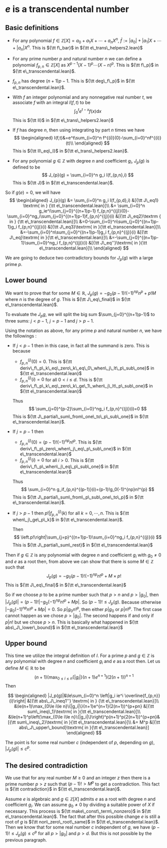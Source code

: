 $e$ is a transcendental number
==============================

Basic definitions
-----------------

- For any polynomial $f\in\mathbb Z[X]=a_0+a_1X+\cdots+a_nX^n$,
  $\bar f:=|a_0|+|a_1|X+\cdots+|a_n|X^n$. This is ${\tt f\_bar}$ in ${\tt e\_trans\_helpers2.lean}$

- For any prime number $p$ and natural number $n$ we can define a
  polynomial $f_{p,n}\in\mathbb{Z}[X]$ as
  $X^{p-1}(X-1)^p\cdots(X-n)^p$. This is ${\tt f\_p}$ in ${\tt e\_transcendental.lean}$.

- $f_{p,n}$ has degree $(n+1)p-1$. This is ${\tt deg\_f\_p}$ in ${\tt e\_transcendental.lean}$.

- With $f$ an integer polynomial and any nonnegative real number $t$, we associate
  $f$ with an integral $I(f, t)$ to be
  $$
  \int_0^t  e^{t-x} f(x)\mathrm{d} x
  $$
  This is ${\tt II}$ in ${\tt e\_trans\_helpers2.lean}$

- If $f$ has degree $n$, then using integrating by part $n$ times we have
  $$
  \begin{aligned}
  I(f,t)&=e^t\sum_{i=0}^n f^{(i)}(0)-\sum_{i=0}^nf^{(i)}(t)\\
  \end{aligned}
  $$
  This is ${\tt II\_eq\_I}$ in ${\tt e\_trans\_helpers2.lean}$.

- For any polynomial $g\in\mathbb Z$ with degree $n$ and coefficient
  $g_i$, $J_p(g)$ is defined to be
  $$
  J_{p}(g) = \sum_{i=0}^n g_i I(f_{p,n},i)
  $$
  This is ${\tt J}$ in ${\tt e\_transcendental.lean}$.


So if $g(e)=0$, we will have
$$
\begin{aligned}
  J_{p}(g) &= \sum_{i=0}^n g_i I(f_{p,d},i) &[{\tt J\_eq1} \textrm{ in } {\tt e\_transcendental.lean}]\\
           &= \sum_{i=0}^n g_ie^i\sum_{j=0}^{(n+1)p-1} f_{p,n}^{(j)}(0)-\sum_{i=0}^ng_i\sum_{j=0}^{(n+1)p-1}f_{p,n}^{(j)}(i) &[{\tt J\_eq2}\textrm { in } {\tt e\_transcendental.lean}]\\
           &=0-\sum_{i=0}^n\sum_{j=0}^{(n+1)p-1}g_i f_{p,n}^{(j)}(i) &[{\tt J\_eq3}\textrm{ in }{\tt e\_transcendental.lean}]\\
           &=-\sum_{i=0}^n\sum_{j=0}^{(n+1)p-1}g_i f_{p,n}^{(j)}(i) &[{\tt J\_eq}\textrm{ in }{\tt e\_transcendental.lean}]\\
           &=-\sum_{j=0}^{(n+1)p-1}\sum_{i=0}^ng_i f_{p,n}^{(j)}(i) &[{\tt J\_eq''}\textrm{ in }{\tt e\_transcendental.lean}]\\
\end{aligned}
$$

We are going to deduce two contradictory bounds for $J_p(g)$ with a
large prime $p$.

Lower bound
-----------

We want to prove that for some $M\in\mathbb R$, $J_{p}(g)=-g_0(p-1)!(-1)^{np}n^p+p!M$ where $n$ is the degree of $g$. This is ${\tt J\_eq\_final}$ in ${\tt e\_transcendental.lean}$.

To evaluate the $J_p{g}$, we will split the big sum
$\sum_{j=0}^{(n+1)p-1}$ to three sums: $j < p-1$, $j = p-1$ and
$j > p-1$.

Using the notation as above, for any prime $p$ and natural number $n$,
we have the followings :

- If $j < p-1$ then in this case, in fact all the summand is zero. This is because
  
  * $f^{(j)}_{p,n}(0)=0$. This is ${\tt deriv\_f\_p\_k\_eq\_zero\_k\_eq\_0\_when\_j\_lt\_p\_sub\_one}$ in ${\tt e\_transcendental.lean}$
  * $f^{(j)}_{p,n}(i)=0$ for all $0<i\le d$. This is ${\tt deriv\_f\_p\_k\_eq\_zero\_k\_ge\_1\_when\_j\_lt\_p\_sub\_one}$ in ${\tt e\_transcendental.lean}$

  Thus
  $$ 
  \sum_{j=0}^{p-2}\sum_{i=0}^ng_i f_{p,n}^{(j)}(i)=0
  $$ 
  This is ${\tt J\_partial\_sum\_from\_one\_to\_p\_sub\_one}$ in ${\tt e\_transcendental.lean}$.
- If $j = p-1$ then 
  * $f_{p,n}^{(j)}(0)=(p-1)! (-1)^{np}n!^p$. This is ${\tt deriv\_f\_p\_zero\_when\_j\_eq\_p\_sub\_one}$ in ${\tt e\_transcendental.lean}$
  * $f_{p,n}^{(j)}(i)=0$ for all $i>0$. This is ${\tt deriv\_f\_p\_when\_j\_eq\_p\_sub\_one}$ in ${\tt e\_transcendental.lean}$
  
  Thus
  $$
  \sum_{i=0}^n g_if_{p,n}^{(p-1)}(i)=(p-1)!g_0(-1)^{np}n!^{p}
  $$
  This is ${\tt J\_partial\_sum\_from\_p\_sub\_one\_to\_p}$ in ${\tt e\_transcendental.lean}$.

- If $j > p-1$ then $p!|f_{p, n}^{(j)} (k)$ for all $k=0,\cdots,n$. This is ${\tt when\_j\_ge\_p\_k}$ in ${\tt e\_transcendental.lean}$. 
  
  Then
  $$
  \left.p!\right|\sum_{j=p}^{(n+1)p-1}\sum_{i=0}^ng_i f_{p,n}^{(j)}(i)
  $$
  This is ${\tt J\_partial\_sum\_rest}$ in ${\tt e\_transcendental.lean}$

Then if $g\in\mathbb Z$ is any polynomial with degree $n$ and
coefficient $g_i$ with $g_0\ne 0$ and $e$ as a root then, from above we
can show that there is some $M\in\mathbb Z$ such that
$$
  J_p(g)=-g_0(p-1)!(-1)^{np}n!^p+M\times p!
$$
This is ${\tt J\_eq\_final}$ in ${\tt e\_transcendental.lean}$

So if we choose $p$ to be a prime number such that $p > n$ and
$p > |g_0|$, then $|J_p(g)|=(p-1)!\left|-g_0(-1)^{np}n!^p+Mp\right|$. So
$(p-1)!\le J_p(g)$. Because otherwise $\left|-g_0(-1)^{np}n!^p+Mp\right|=0$. So $p|g_0n!^p$, then either
$p|g_0$ or $p|n!^p$. The first case cannot happen as we chose $p>|g_0|$.
The second happens if and only if $p|n!$ but we chose $p>n$. This is basically what happened in ${\tt abs\_J\_lower\_bound}$ in ${\tt e\_transcendental.lean}$

Upper bound
-----------

This time we utilize the integral definition of $I$. For a prime $p$ and
$g\in\mathbb Z$ is any polynomial with degree $n$ and coefficient $g_i$
and $e$ as a root then. Let us define $M\in\mathbb R$ to be 
$$(n+1)\left(\max_{0\le i\le n}\{|g_i|\}(n+1)e^{n+1}\right)(2(n+1))^{n+1}$$
Then

$$
\begin{aligned}
|J_p(g)|&\le\sum_{i=0}^n \left|g_i ie^i \overline{f_{p,n}}(i)\right| &[{\tt abs\_J\_ineq1''} \textrm{ in } {\tt e\_transcendental.lean}]\\
&\le(n+1)\max_{0\le i\le n}\{|g_i|\}(n+1)e^{n+1}(2(n+1))^{p+pn} &[{\tt sum\_ineq\_1}\textrm{ in }{\tt e\_transcendental.lean}]\\
&\le(n+1)^p\left(\max_{0\le i\le n}\{|g_i|\}\right)^p(n+1)^p(2(n+1))^{p+pn}&[{\tt sum\_ineq\_2}\textrm{ in }{\tt e\_transcendental.lean}]\\
&= M^p &[{\tt abs\_J\_upper\_bound}\textrm{ in }{\tt e\_transcendental.lean}]
\end{aligned}
$$

The point is for some real number $c$ (independent of $p$, depending on
$g$), $|J_p(g)|\le c^p$.

The desired contradiction
-------------------------

We use that for any real number $M\ge0$ and an integer $z$ then there is a prime number $p > z$ such that $(p-1)!>M^p$ to get a contradiction. This fact is ${\tt contradiction}$ in ${\tt e\_transcendental.lean}$.

Assume $e$ is algebraic and $g\in\mathbb Z[X]$ admits $e$ as a root with
degree $n$ and coefficient $g_i$. We can assume $g_0\ne 0$ by dividing a
suitable power of $X$ if necessary. This process is ${\tt make\_const\_term\_nonzero}$ in ${\tt e\_transcendental.lean}$. The fact that after this possible change $e$ is still a root of $g$ is ${\tt non\_zero\_root\_same}$ in ${\tt e\_transcendental.lean}$. Then we know that for some real
number $c$ independent of $g$, we have $(p-1)!\le J_p(g) \le c^p$ for
all $p>|g_0|$ and $p>d$. But this is not possible by the previous paragraph.
